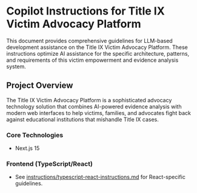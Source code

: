 # Copilot Instructions for Title IX Victim Advocacy Platform

This document provides comprehensive guidelines for LLM-based development assistance on the Title IX Victim Advocacy Platform. These instructions optimize AI assistance for the specific architecture, patterns, and requirements of this victim empowerment and evidence analysis system.

## Project Overview

The Title IX Victim Advocacy Platform is a sophisticated advocacy technology solution that combines AI-powered evidence analysis with modern web interfaces to help victims, families, and advocates fight back against educational institutions that mishandle Title IX cases.

### Core Technologies

- Next.js 15

### Frontend (TypeScript/React)

- See [instructions/typescript-react-instructions.md](instructions/typescript-react.instructions.md) for React-specific guidelines.
